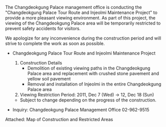 <Notice of Temporary Restriction of Changdeokgung Palace Area>

The Changdeokgung Palace management office is conducting the "Changdeokgung Palace Tour Route and Injeolmi Maintenance Project" to provide a more pleasant viewing environment. As part of this project, the viewing of the Changdeokgung Palace area will be temporarily restricted to prevent safety accidents for visitors.

We apologize for any inconvenience during the construction period and will strive to complete the work as soon as possible.

- Changdeokgung Palace Tour Route and Injeolmi Maintenance Project
  1. Construction Details
     - Demolition of existing viewing paths in the Changdeokgung Palace area and replacement with crushed stone pavement and yellow soil pavement
     - Removal and installation of Injeolmi in the entire Changdeokgung Palace area
  2. Viewing Restriction Period: 2011, Dec 7 (Wed) → 12, Dec 18 (Sun)
  * Subject to change depending on the progress of the construction.

- Inquiry: Changdeokgung Palace Management Office 02-962-9515

Attached: Map of Construction and Restricted Areas